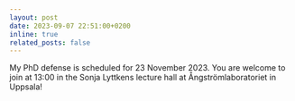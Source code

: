 ```yaml
---
layout: post
date: 2023-09-07 22:51:00+0200
inline: true
related_posts: false
---
```


My PhD defense is scheduled for 23 November 2023. You are welcome to join at 13:00 in the Sonja Lyttkens lecture hall at Ångströmlaboratoriet in Uppsala!
